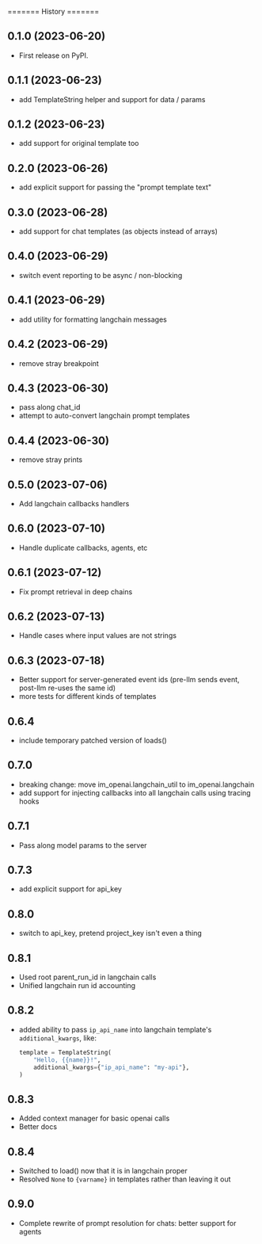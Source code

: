 ======= History =======

## 0.1.0 (2023-06-20)

-   First release on PyPI.

## 0.1.1 (2023-06-23)

-   add TemplateString helper and support for data / params

## 0.1.2 (2023-06-23)

-   add support for original template too

## 0.2.0 (2023-06-26)

-   add explicit support for passing the "prompt template text"

## 0.3.0 (2023-06-28)

-   add support for chat templates (as objects instead of arrays)

## 0.4.0 (2023-06-29)

-   switch event reporting to be async / non-blocking

## 0.4.1 (2023-06-29)

-   add utility for formatting langchain messages

## 0.4.2 (2023-06-29)

-   remove stray breakpoint

## 0.4.3 (2023-06-30)

-   pass along chat_id
-   attempt to auto-convert langchain prompt templates

## 0.4.4 (2023-06-30)

-   remove stray prints

## 0.5.0 (2023-07-06)

-   Add langchain callbacks handlers

## 0.6.0 (2023-07-10)

-   Handle duplicate callbacks, agents, etc

## 0.6.1 (2023-07-12)

-   Fix prompt retrieval in deep chains

## 0.6.2 (2023-07-13)

-   Handle cases where input values are not strings

## 0.6.3 (2023-07-18)

-   Better support for server-generated event ids
    (pre-llm sends event, post-llm re-uses the same id)
-   more tests for different kinds of templates

## 0.6.4

-   include temporary patched version of loads()

## 0.7.0

-   breaking change: move im_openai.langchain_util to im_openai.langchain
-   add support for injecting callbacks into all langchain calls using tracing hooks

## 0.7.1

-   Pass along model params to the server

## 0.7.3

-   add explicit support for api_key

## 0.8.0

-   switch to api_key, pretend project_key isn't even a thing

## 0.8.1

-   Used root parent_run_id in langchain calls
-   Unified langchain run id accounting

## 0.8.2

-   added ability to pass `ip_api_name` into langchain template's `additional_kwargs`, like:
    ```python
    template = TemplateString(
        "Hello, {{name}}!",
        additional_kwargs={"ip_api_name": "my-api"},
    )
    ```

## 0.8.3

-   Added context manager for basic openai calls
-   Better docs

## 0.8.4

-   Switched to load() now that it is in langchain proper
-   Resolved `None` to `{varname}` in templates rather than leaving it out

## 0.9.0

-   Complete rewrite of prompt resolution for chats: better support for agents
